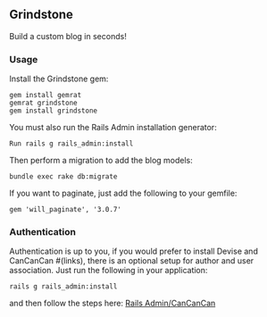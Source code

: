 ## Grindstone
Build a custom blog in seconds!

### Usage
Install the Grindstone gem:
```
gem install gemrat
gemrat grindstone
gem install grindstone
```
You must also run the Rails Admin installation generator:
```
Run rails g rails_admin:install
```
Then perform a migration to add the blog models:
```
bundle exec rake db:migrate
```

If you want to paginate, just add the following to your gemfile:
```
gem 'will_paginate', '3.0.7'
```

### Authentication
Authentication is up to you, if you would prefer to install Devise and CanCanCan #(links), there is an optional setup for author and user association.
Just run the following in your application:
```
rails g rails_admin:install
```
and then follow the steps here: [Rails Admin/CanCanCan](https://github.com/sferik/rails_admin/wiki/Cancancan)